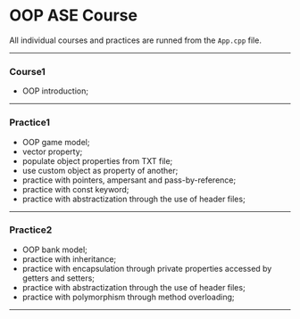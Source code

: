 # OOP ASE Course

All individual courses and practices are runned from the `App.cpp` file.

---

### Course1

- OOP introduction;

---

### Practice1

- OOP game model;
- vector property;
- populate object properties from TXT file;
- use custom object as property of another;
- practice with pointers, ampersant and pass-by-reference;
- practice with const keyword;
- practice with abstractization through the use of header files;

---

### Practice2

- OOP bank model;
- practice with inheritance;
- practice with encapsulation through private properties accessed by getters and setters;
- practice with abstractization through the use of header files;
- practice with polymorphism through method overloading;

---